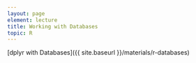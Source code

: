 ```yaml
---
layout: page
element: lecture
title: Working with Databases
topic: R
---
```


[dplyr with Databases]({{ site.baseurl }}/materials/r-databases)
